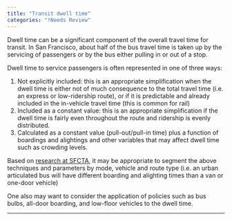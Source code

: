 ```yaml
---
title: "Transit dwell time"
categories: "!Needs Review"
---
```


Dwell time can be a significant component of the overall travel time for transit. In San Francisco, about half of the bus travel time is taken up by the servicing of passengers or by the bus either pulling in or out of a stop.

Dwell time to service passengers is often represented in one of three ways:

1.  Not explicitly included: this is an appropriate simplification when the dwell time is either not of much consequence to the total travel time (i.e. an express or low-ridership route), or if it is predictable and already included in the in-vehicle travel time (this is common for rail)
2.  Included as a constant value: this is an appropriate simplification if the dwell time is fairly even throughout the route and ridership is evenly distributed.
3.  Calculated as a constant value (pull-out/pull-in time) plus a function of boardings and alightings and other variables that may affect dwell time such as crowding levels.

Based on [research at SFCTA](SFCTA_Paper_incorporating_crowding), it may be appropriate to segment the above techniques and parameters by mode, vehicle and route type (i.e. an urban articulated bus will have different boarding and alighting times than a van or one-door vehicle)

One also may want to consider the application of policies such as bus bulbs, all-door boarding, and low-floor vehicles to the dwell time.

------------------------------------------------------------------------

